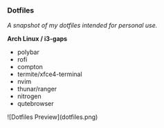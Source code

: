 <h3>Dotfiles</h3>

<p><i>A snapshot of my dotfiles intended for personal use.</i></p>

<b>Arch Linux / i3-gaps</b></p>

<ul>
  <li>polybar</li>
  <li>rofi</li>
  <li>compton</li>
  <li>termite/xfce4-terminal</li>
  <li>nvim</li>
  <li>thunar/ranger</li>
  <li>nitrogen</li>
  <li>qutebrowser</li>
</ul>
![Dotfiles Preview](dotfiles.png)

  
  
